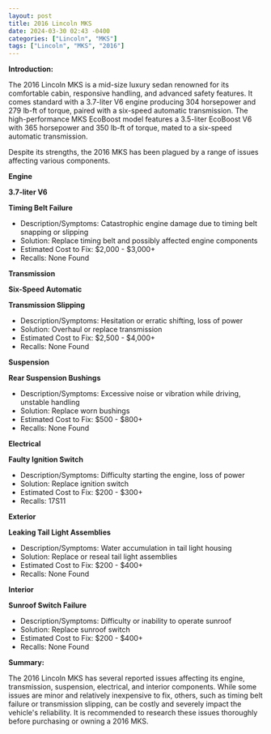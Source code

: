 ```yaml
---
layout: post
title: 2016 Lincoln MKS
date: 2024-03-30 02:43 -0400
categories: ["Lincoln", "MKS"]
tags: ["Lincoln", "MKS", "2016"]
---
```

**Introduction:**

The 2016 Lincoln MKS is a mid-size luxury sedan renowned for its comfortable cabin, responsive handling, and advanced safety features. It comes standard with a 3.7-liter V6 engine producing 304 horsepower and 279 lb-ft of torque, paired with a six-speed automatic transmission. The high-performance MKS EcoBoost model features a 3.5-liter EcoBoost V6 with 365 horsepower and 350 lb-ft of torque, mated to a six-speed automatic transmission.

Despite its strengths, the 2016 MKS has been plagued by a range of issues affecting various components.

**Engine**

**3.7-liter V6**

**Timing Belt Failure**
* Description/Symptoms: Catastrophic engine damage due to timing belt snapping or slipping
* Solution: Replace timing belt and possibly affected engine components
* Estimated Cost to Fix: $2,000 - $3,000+
* Recalls: None Found

**Transmission**

**Six-Speed Automatic**

**Transmission Slipping**
* Description/Symptoms: Hesitation or erratic shifting, loss of power
* Solution: Overhaul or replace transmission
* Estimated Cost to Fix: $2,500 - $4,000+
* Recalls: None Found

**Suspension**

**Rear Suspension Bushings**
* Description/Symptoms: Excessive noise or vibration while driving, unstable handling
* Solution: Replace worn bushings
* Estimated Cost to Fix: $500 - $800+
* Recalls: None Found

**Electrical**

**Faulty Ignition Switch**
* Description/Symptoms: Difficulty starting the engine, loss of power
* Solution: Replace ignition switch
* Estimated Cost to Fix: $200 - $300+
* Recalls: 17S11

**Exterior**

**Leaking Tail Light Assemblies**
* Description/Symptoms: Water accumulation in tail light housing
* Solution: Replace or reseal tail light assemblies
* Estimated Cost to Fix: $200 - $400+
* Recalls: None Found

**Interior**

**Sunroof Switch Failure**
* Description/Symptoms: Difficulty or inability to operate sunroof
* Solution: Replace sunroof switch
* Estimated Cost to Fix: $200 - $400+
* Recalls: None Found

**Summary:**

The 2016 Lincoln MKS has several reported issues affecting its engine, transmission, suspension, electrical, and interior components. While some issues are minor and relatively inexpensive to fix, others, such as timing belt failure or transmission slipping, can be costly and severely impact the vehicle's reliability. It is recommended to research these issues thoroughly before purchasing or owning a 2016 MKS.

